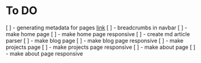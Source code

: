 # To DO

[ ] - generating metadata for pages [link](https://nextjs.org/docs/app/building-your-application/optimizing/metadata)
[ ] - breadcrumbs in navbar
[ ] - make home page
[ ] - make home page responsive
[ ] - create md article parser
[ ] - make blog page
[ ] - make blog page responsive
[ ] - make projects page
[ ] - make projects page responsive
[ ] - make about page
[ ] - make about page responsive
